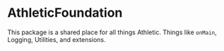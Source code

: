 # AthleticFoundation

This package is a shared place for all things Athletic. Things like `onMain`, Logging, Utilities, and extensions.
